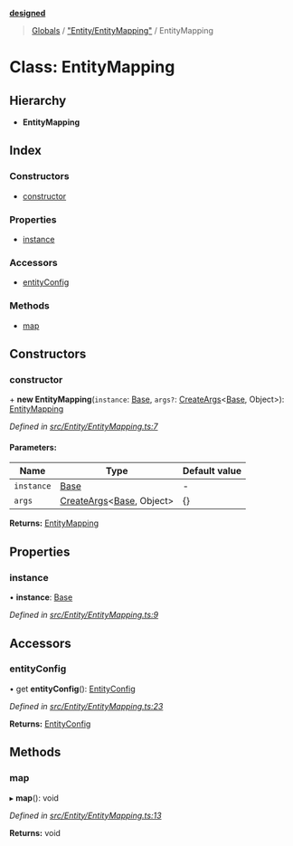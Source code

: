 **[designed](tsdoc/README.md)**

> [Globals](tsdoc/globals.md) / ["Entity/EntityMapping"](tsdoc/modules/_entity_entitymapping_.md) / EntityMapping

# Class: EntityMapping

## Hierarchy

* **EntityMapping**

## Index

### Constructors

* [constructor](tsdoc/classes/_entity_entitymapping_.entitymapping.md#constructor)

### Properties

* [instance](tsdoc/classes/_entity_entitymapping_.entitymapping.md#instance)

### Accessors

* [entityConfig](tsdoc/classes/_entity_entitymapping_.entitymapping.md#entityconfig)

### Methods

* [map](tsdoc/classes/_entity_entitymapping_.entitymapping.md#map)

## Constructors

### constructor

\+ **new EntityMapping**(`instance`: [Base](tsdoc/classes/_entity_base_.base.md), `args?`: [CreateArgs](tsdoc/modules/_entity_utilitytypes_.md#createargs)\<[Base](tsdoc/classes/_entity_base_.base.md), Object>): [EntityMapping](tsdoc/classes/_entity_entitymapping_.entitymapping.md)

*Defined in [src/Entity/EntityMapping.ts:7](https://github.com/jamesapple/ts-designed/blob/d9cf2e1/src/Entity/EntityMapping.ts#L7)*

#### Parameters:

Name | Type | Default value |
------ | ------ | ------ |
`instance` | [Base](tsdoc/classes/_entity_base_.base.md) | - |
`args` | [CreateArgs](tsdoc/modules/_entity_utilitytypes_.md#createargs)\<[Base](tsdoc/classes/_entity_base_.base.md), Object> | {} |

**Returns:** [EntityMapping](tsdoc/classes/_entity_entitymapping_.entitymapping.md)

## Properties

### instance

•  **instance**: [Base](tsdoc/classes/_entity_base_.base.md)

*Defined in [src/Entity/EntityMapping.ts:9](https://github.com/jamesapple/ts-designed/blob/d9cf2e1/src/Entity/EntityMapping.ts#L9)*

## Accessors

### entityConfig

• get **entityConfig**(): [EntityConfig](tsdoc/classes/_entity_entityconfig_.entityconfig.md)

*Defined in [src/Entity/EntityMapping.ts:23](https://github.com/jamesapple/ts-designed/blob/d9cf2e1/src/Entity/EntityMapping.ts#L23)*

**Returns:** [EntityConfig](tsdoc/classes/_entity_entityconfig_.entityconfig.md)

## Methods

### map

▸ **map**(): void

*Defined in [src/Entity/EntityMapping.ts:13](https://github.com/jamesapple/ts-designed/blob/d9cf2e1/src/Entity/EntityMapping.ts#L13)*

**Returns:** void
